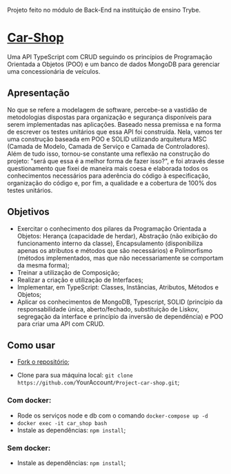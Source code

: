 
Projeto feito no módulo de Back-End na instituição de ensino Trybe. 
# [Car-Shop]()

Uma API TypeScript com CRUD seguindo os princípios de Programação Orientada a Objetos (POO) e um banco de dados MongoDB para gerenciar uma concessionária de veículos. 
## Apresentação

No que se refere a modelagem de software, percebe-se a vastidão de metodologias dispostas para organização e segurança disponíveis para serem implementadas nas aplicações. Baseado nessa premissa e na forma de escrever os testes unitários que essa API foi construída. Nela, vamos ter uma construção baseada em POO e SOLID utilizando arquitetura MSC (Camada de Modelo, Camada de Serviço e Camada de Controladores). 
Além de tudo isso, tornou-se constante uma reflexão na construção do projeto: "será que essa é a melhor forma de fazer isso?", e foi através desse questionamento que fixei de maneira mais coesa e elaborada todos os conhecimentos necessários para aderência do código à especificação, organização do código e, por fim, a qualidade e a cobertura de 100% dos testes unitários.
## Objetivos

- Exercitar o conhecimento dos pilares da Programação Orientada a Objetos: Herança (capacidade de herdar), Abstração (não exibição do funcionamento interno da classe), Encapsulamento (disponibiliza apenas os atributos e métodos que são necessários) e Polimorfismo (métodos implementados, mas que não necessariamente se comportam da mesma forma);
- Treinar a utilização de Composição;
- Realizar a criação e utilização de Interfaces;
- Implementar, em TypeScript: Classes, Instâncias, Atributos, Métodos e Objetos;
- Aplicar os conhecimentos de MongoDB, Typescript, SOLID (princípio da responsabilidade única, aberto/fechado, substituição de Liskov, segregação da interface e princípio da inversão de dependência) e POO para criar uma API com CRUD.


## Como usar
- [Fork o repositório](https://github.com/Italo9/Project-car-shop);

- Clone para sua máquina local: `git clone https://github.com/`YourAccount`/Project-car-shop.git`;
### Com docker:
- Rode os serviços node e db com o comando `docker-compose up -d`
- `docker exec -it car_shop bash`
- Instale as dependências: `npm install`;
### Sem docker:
- Instale as dependências: `npm install`;

